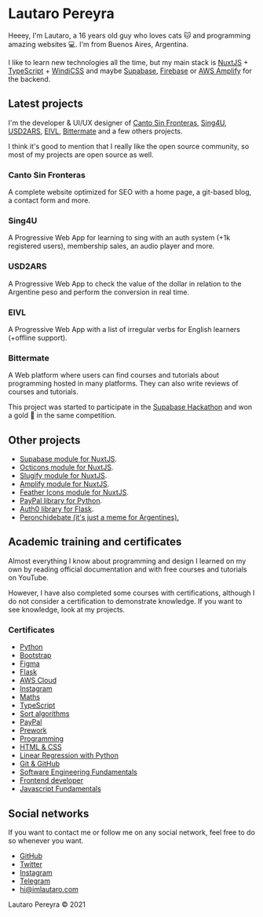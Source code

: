 # Lautaro Pereyra

Heeey, I'm Lautaro, a 16 years old guy who loves cats 🐱 and programming amazing websites 💻. I'm from Buenos Aires, Argentina.

I like to learn new technologies all the time, but my main stack is [NuxtJS](https://nuxtjs.org) + [TypeScript](https://www.typescriptlang.org/) + [WindiCSS](https://windicss.org) and maybe [Supabase](https://supabase.io), [Firebase](https://firebase.google.com) or [AWS Amplify](https://docs.amplify.aws) for the backend.

## Latest projects

I'm the developer & UI/UX designer of [Canto Sin Fronteras](https://cantosinfronteras.com), [Sing4U](https://sing4u.app), [USD2ARS](https://usd2ars.web.app), [EIVL](https://english-irregular-verbs-list.web.app), [Bittermate](https://bittermate.vercel.app) and a few others projects.

I think it's good to mention that I really like the open source community, so most of my projects are open source as well.

### Canto Sin Fronteras

A complete website optimized for SEO with a home page, a git-based blog, a contact form and more.

### Sing4U

A Progressive Web App for learning to sing with an auth system (+1k registered users), membership sales, an audio player and more.

### USD2ARS

A Progressive Web App to check the value of the dollar in relation to the Argentine peso and perform the conversion in real time.

### EIVL

A Progressive Web App with a list of irregular verbs for English learners (+offline support).

### Bittermate

A Web platform where users can find courses and tutorials about programming hosted in many platforms. They can also write reviews of courses and tutorials.

This project was started to participate in the [Supabase Hackathon](https://supabase.io/blog/2021/07/30/1-the-supabase-hackathon) and won a gold 🏅 in the same competition.

## Other projects

-   [Supabase module for NuxtJS](https://github.com/nuxtclub/supabase).
-   [Octicons module for NuxtJS](https://github.com/nuxtclub/octicons).
-   [Slugify module for NuxtJS](https://github.com/nuxtclub/slugify).
-   [Amplify module for NuxtJS](https://github.com/nuxtclub/amplify).
-   [Feather Icons module for NuxtJS](https://github.com/nuxtclub/feathericons).
-   [PayPal library for Python](https://github.com/imlautaro/pypaypal).
-   [Auth0 library for Flask](https://github.com/imlautaro/Flask-Auth0).
-   [Peronchidebate (it's just a meme for Argentines).](https://github.com/imlautaro/peronchidebate)

## Academic training and certificates

Almost everything I know about programming and design I learned on my own by reading official documentation and with free courses and tutorials on YouTube.

However, I have also completed some courses with certifications, although I do not consider a certification to demonstrate knowledge. If you want to see knowledge, look at my projects.

### Certificates

-   [Python](https://platzi.com/p/imlautaro/curso/1937-python/diploma/detalle/)
-   [Bootstrap](https://platzi.com/p/imlautaro/curso/1331-bootstrap/diploma/detalle/)
-   [Figma](https://platzi.com/p/imlautaro/curso/1961-figma/diploma/detalle/)
-   [Flask](https://platzi.com/p/imlautaro/curso/1540-flask/diploma/detalle/)
-   [AWS Cloud](https://platzi.com/p/imlautaro/curso/1323-aws-cloud/diploma/detalle/)
-   [Instagram](https://platzi.com/p/imlautaro/curso/1862-ig-fundamentos/diploma/detalle/)
-   [Maths](https://platzi.com/p/imlautaro/curso/1393-fundamentos-matematicas/diploma/detalle/)
-   [TypeScript](https://platzi.com/p/imlautaro/curso/1869-typescript/diploma/detalle/)
-   [Sort algorithms](https://platzi.com/p/imlautaro/curso/1832-ordenamiento/diploma/detalle/)
-   [PayPal](https://platzi.com/p/imlautaro/curso/1858-pagos-online/diploma/detalle/)
-   [Prework](https://platzi.com/p/imlautaro/curso/2042-prework-windows/diploma/detalle/)
-   [Programming](https://platzi.com/p/imlautaro/curso/1050-programacion-basica/diploma/detalle/)
-   [HTML & CSS](https://platzi.com/p/imlautaro/curso/1758-html-practico/diploma/detalle/)
-   [Linear Regression with Python](https://platzi.com/p/imlautaro/curso/1766-regresion-python/diploma/detalle/)
-   [Git & GitHub](https://platzi.com/p/imlautaro/curso/1557-git-github/diploma/detalle/)
-   [Software Engineering Fundamentals](https://platzi.com/p/imlautaro/curso/1098-ingenieria/diploma/detalle/)
-   [Frontend developer](https://platzi.com/p/imlautaro/curso/1640-frontend-developer-2019/diploma/detalle/)
-   [Javascript Fundamentals](https://platzi.com/p/imlautaro/curso/1339-fundamentos-javascript-2018/diploma/detalle/)

## Social networks

If you want to contact me or follow me on any social network, feel free to do so whenever you want.

-   [GitHub](https://github.com/imlautaro)
-   [Twitter](https://twitter.com/imlautaro)
-   [Instagram](https://instagram.com/imlautaro)
-   [Telegram](https://t.me/imlautaro)
-   hi@imlautaro.com

Lautaro Pereyra &copy; 2021
